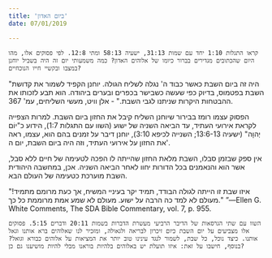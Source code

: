 ```yaml
---
title: 'ביום האדון'
date: 07/01/2019

---
```


`קראו התגלות 1:10 יחד עם שמות 31:13, ישעיה 58:13 ומתי 12:8. לפי פסוקים אלו, מהו היום שהכתובים מגדירים בברור כיומו של אלוהים האדון? כמה משמעותי יום זה היה בשביל יוחנן במצבו ובקשיי חייו הנוכחיים?`

"היה זה ביום השבת כאשר כבוד ה' נגלה לשליח הגולה. יוחנן הקפיד לשמור את קדושת השבת בפטמוס, בדיוק כפי שעשה כשבישר בכפרים ובערים ביהודה. הוא תבע לזכותו את ההבטחות היקרות שניתנו לגבי השבת." - אלן וויט, מעשי השליחים, עמ' 367.

הפסוק עצמו רומז בבירור שיוחנן השליח קיבל את החזון ביום השבת. למרות הצפייה לקראת אירועי העתיד, עד הביאה השניה של ישוע (השוו עם התגלות 1:7), הידוע כ"יוֹם יְהוָה" (ישעיה 13:6-13; השנייה לכיפא 3:10), יוחנן דיבר על זמנים בהם הוא, עצמו, ראה את החזון על אירועי העתיד, וזה היה ביום השבת, יום ה'.

אין ספק שבזמן סבלו, השבת מלאת החזון שהייתה לו הפכה לטעימה של חיים ללא סבל, אשר הוא והנאמנים בכל הדורות יחוו לאחר הביאה השניה. אכן, במחשבה היהודית השבת מוערכת כטעימה של העולם הבא.

"איזו שבת זו הייתה לגולה הבודד, תמיד יקר בעיניי המשיח, אך כעת מרומם מתמיד! מעולם לא למד כה הרבה על ישוע. מעולם לא שמע אמת מרוממת כל כך." ”—Ellen G. White Comments, The SDA Bible Commentary, vol. 7, p. 955.

`השוו עם שתי הגרסאות של הדיבר הרביעי מעשרת הדברות בשמות 20:11 ודברים 5:15. פסוקים אלו מצביעים על יום השבת כיום זיכרון לבריאה ולגאולה, ומזכיר לנו שאלוהים ברא אותנו וגאל אותנו. כיצד נוכל, כל שבת, לשמור לנגד עינינו טוב יותר את המציאות על אלוהים כבורא וגואל? בנוסף, חישבו על זאת: איזו תועלת יש באלוהים בלהיות בוראנו מבלי להיות מושיענו גם כן?`